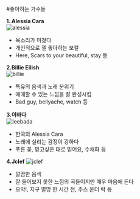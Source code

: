 #좋아하는 가수들

__1. Alessia Cara__  
![alessia](https://cdn.thebeat.online/art/e8/c0/dc/56/56dcc0e8f919ea86b139b4ccd084439e10a8704e.jpg)

+ 목소리가 미쳤다
+ 개인적으로 젤 좋아하는 보컬
+ Here, Scars to your beautiful, stay 등



__2.Billie Eilish__  
![billie](https://s3.r29static.com/bin/entry/8d3/x,80/2179944/image.jpg)  

+ 특유의 음색과 노래 분위기
+ 애매할 수 있는 느낌을 잘 완성시킴
+ Bad guy, bellyache, watch 등

__3.이바다__  
![leebada](https://www.ccdn.co.kr/news/photo/201910/608334_250542_0208.jpg)

+ 한국의 Alessia Cara
+ 노래에 실리는 감정이 강하다
+ 푸른 꽃, 믿고싶은 대로 믿어요, 수채화 등

__4.Jclef__
![jclef](https://post-phinf.pstatic.net/MjAxODEyMDRfMzEg/MDAxNTQzODUxMDM3Mzg4.dxbYWUXopYWZCRMtOU0OGVx5ii2C6n94hCESgIQtEeUg.71cHhdw2Qpy8c-1Y_sXUelSEZOcaBTM0uG3bBiYQzwcg.JPEG/1.jpeg?type=w1200)  

+ 깔끔한 음색
+ 잘 들어보지 못한 느낌의 곡들이지만 매우 마음에 든다
+ 으악!, 지구 멸망 한 시간 전, 주스 온더 락 등